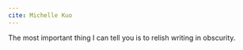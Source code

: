 ```yaml
---
cite: Michelle Kuo
---
```


The most important thing I can tell you is to relish writing in obscurity.
